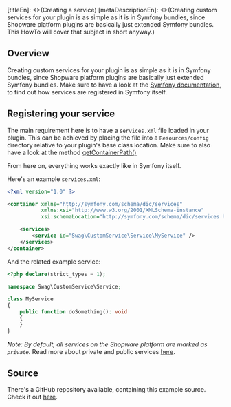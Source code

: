 [titleEn]: <>(Creating a service)
[metaDescriptionEn]: <>(Creating custom services for your plugin is as simple as it is in Symfony bundles, since Shopware platform plugins are basically just extended Symfony bundles. This HowTo will cover that subject in short anyway.)

## Overview

Creating custom services for your plugin is as simple as it is in Symfony bundles, since
Shopware platform plugins are basically just extended Symfony bundles.
Make sure to have a look at the [Symfony documentation](https://symfony.com/doc/current/service_container.html#creating-configuring-services-in-the-container), to find out how services are registered in Symfony itself.

## Registering your service

The main requirement here is to have a `services.xml` file loaded in your plugin.
This can be achieved by placing the file into a `Resources/config` directory relative to your plugin's base class location.
Make sure to also have a look at the method [getContainerPath()](../2-internals/4-plugins/020-plugin-base-class.md#getContainerPath())

From here on, everything works exactly like in Symfony itself.

Here's an example `services.xml`:

```xml
<?xml version="1.0" ?>

<container xmlns="http://symfony.com/schema/dic/services"
           xmlns:xsi="http://www.w3.org/2001/XMLSchema-instance"
           xsi:schemaLocation="http://symfony.com/schema/dic/services http://symfony.com/schema/dic/services/services-1.0.xsd">

    <services>
        <service id="Swag\CustomService\Service\MyService" />
    </services>
</container>
```

And the related example service:
```php
<?php declare(strict_types = 1);

namespace Swag\CustomService\Service;

class MyService
{
    public function doSomething(): void
    {
    }
}
```

*Note: By default, all services on the Shopware platform are marked as `private`.*
Read more about private and public services [here](https://symfony.com/doc/current/service_container/alias_private.html#marking-services-as-public-private).

## Source

There's a GitHub repository available, containing this example source.
Check it out [here](https://github.com/shopware/swag-docs-custom-service).
